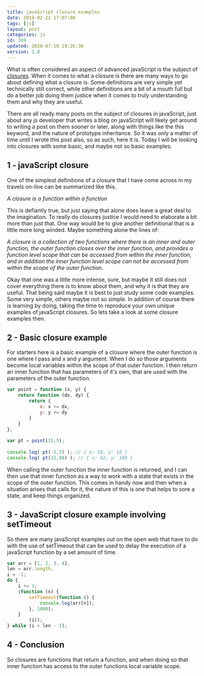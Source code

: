 ```yaml
---
title: javaScript closure examples
date: 2019-02-22 17:07:00
tags: [js]
layout: post
categories: js
id: 389
updated: 2020-07-10 19:26:30
version: 1.8
---
```


What is often considered an aspect of advanced javaScript is the subject of [closures](https://developer.mozilla.org/en-US/docs/Web/JavaScript/Closures). When it comes to what a closure is there are many ways to go about defining what a closure is. Some definitions are very simple yet technically still correct, while other definitions are a bit of a mouth full but do a better job doing them justice when it comes to truly understanding them and why they are useful. 

There are all ready many posts on the subject of closures in javaScript, just about any js developer that writes a blog on javaScript will likely get around to writing a post on them sooner or later, along with things like the this keyword, and the nature of prototype inheritance. So it was only a matter of time until I wrote this post also, so as such, here it is. Today I will be looking into closures with some basic, and maybe not so basic examples.

<!-- more -->

## 1 - javaScript closure

One of the simplest definitions of a closure that I have come across in my travels on-line can be summarized like this.

*A closure is a function within a function*

This is defiantly true, but just saying that alone does leave a great deal to the imagination. To really do closures justice I would need to elaborate a bit more than just that. One way would be to give another definitional that is a little more long winded. Maybe something alone the lines of:

*A closure is a collection of two functions where there is an inner and outer function, the outer function closes over the inner function, and provides a function level scope that can be accessed from within the inner function, and in addition the inner function level scope can not be accessed from within the scope of the outer function.*

Okay that one was a little more intense, sure, but maybe it still does not cover everything there is to know about them, and why it is that they are useful. That being said maybe it is best to just study some code examples. Some very simple, others maybe not so simple. In addition of course there is learning by doing, taking the time to reproduce your own unique examples of javaScript closures. So lets take a look at some closure examples then.

## 2 - Basic closure example

For starters here is a basic example of a closure where the outer function is one where I pass and x and y argument. When I do so those arguments become local variables within the scope of that outer function. I then return an inner function that has parameters of it's own, that are used with the parameters of the outer function.

```js
var point = function (x, y) {
    return function (dx, dy) {
        return {
            x: x += dx,
            y: y += dy
        }
    }
};
 
var pt = point(15,5);
 
console.log( pt(-5,5) ); // { x: 10, y: 10 }
console.log( pt(32,90) ); // { x: 42, y: 100 }
```

When calling the outer function the inner function is returned, and I can then use that inner function as a way to work with a state that exists in the scope of the outer function. This comes in handy now and then when a situation arises that calls for it, the nature of this is one that helps to sore a state, and keep things organized.

## 3 - JavaScript closure example involving setTimeout

So there are many javaScript examples out on the open web that have to do with the use of setTimeout that can be used to delay the execution of a javaScript function by a set amount of time.

```js
var arr = [1, 2, 3, 4],
len = arr.length,
i = -1;
do {
    i += 1;
    (function (n) {
        setTimeout(function () {
            console.log(arr[n]);
        }, 1000);
    }
        (i));
} while (i < len - 1);
```

## 4 - Conclusion

So closures are functions that return a function, and when doing so that inner function has access to the outer functions local variable scope.